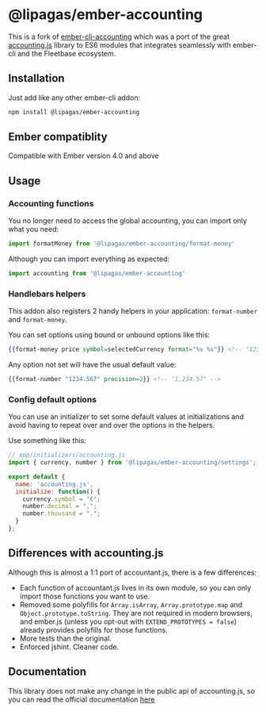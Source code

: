 # @lipagas/ember-accounting

This is a fork of [ember-cli-accounting](https://github.com/milindalvares/ember-cli-accounting) which was a port of the great [accounting.js](https://github.com/openexchangerates/accounting.js) library to
ES6 modules that integrates seamlessly with ember-cli and the Fleetbase ecosystem.

## Installation

Just add like any other ember-cli addon:

```bash
npm install @lipagas/ember-accounting
```

## Ember compatiblity

Compatible with Ember version 4.0 and above

## Usage

### Accounting functions

You no longer need to access the global accounting, you can import only what you need:

```js
import formatMoney from '@lipagas/ember-accounting/format-money'
```

Although you can import everything as expected:

```js
import accounting from '@lipagas/ember-accounting'
```

### Handlebars helpers

This addon also registers 2 handy helpers in your application: `format-number` and `format-money`.

You can set options using bound or unbound options like this:

```hbs
{{format-money price symbol=selectedCurrency format="%v %s"}} <!-- "123.45 £" -->
```

Any option not set will have the usual default value:

```hbs
{{format-number "1234.567" precision=2}} <!-- "1,234.57" -->
```

### Config default options

You can use an initializer to set some default values at initializations and avoid having to 
repeat over and over the options in the helpers.

Use something like this:
```js
// app/initializers/accounting.js
import { currency, number } from '@lipagas/ember-accounting/settings';

export default {
  name: 'accounting.js',
  initialize: function() {
    currency.symbol = "€";
    number.decimal = ",";
    number.thousand = ".";
  }
};
```

## Differences with accounting.js

Although this is almost a 1:1 port of accountant.js, there is a few differences:

* Each function of accountant.js lives in its own module, so you can only import those functions you want to use.
* Removed some polyfills for `Array.isArray`, `Array.prototype.map` and `Object.prototype.toString`.
They are not required in modern browsers, and ember.js (unless you opt-out with `EXTEND_PROTOTYPES = false`) already provides polyfills for those functions.
* More tests than the original.
* Enforced jshint. Cleaner code.

## Documentation

This library does not make any change in the public api of accounting.js, so you can read the official
documentation [here](http://openexchangerates.github.io/accounting.js/)